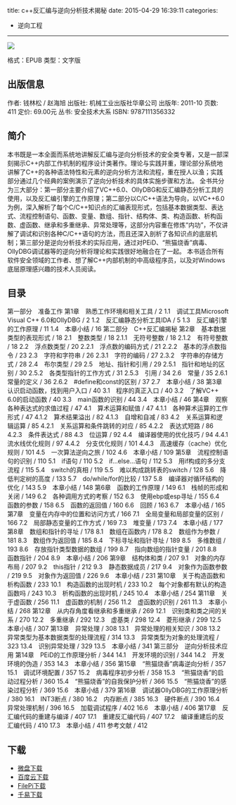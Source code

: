 title: c++反汇编与逆向分析技术揭秘
date: 2015-04-29 16:39:11
categories:
  - 逆向工程
---

![](http://img3.douban.com/lpic/s6940605.jpg)

格式：EPUB
类型：文字版

<!--more-->

## 出版信息 ##

作者: 钱林松 / 赵海旭
出版社: 机械工业出版社华章公司
出版年: 2011-10
页数: 411
定价: 69.00元
丛书: 安全技术大系
ISBN: 9787111356332

## 简介 ##

本书既是一本全面而系统地讲解反汇编与逆向分析技术的安全类专著，又是一部深刻揭示C++内部工作机制的程序设计类著作。理论与实践并重，理论部分系统地讲解了C++的各种语法特性和元素的逆向分析方法和流程，重在授人以渔；实践部分通过几个经典的案例演示了逆向分析技术的具体实施步骤和方法。
全书共分为三大部分：第一部分主要介绍了VC++6.0、OllyDBG和反汇编静态分析工具的使用，以及反汇编引擎的工作原理；第二部分以C/C++语法为导向，以VC++6.0为例，深入解析了每个C/C++知识点的汇编表现形式，包括基本数据类型、表达式、流程控制语句、函数、变量、数组、指针、结构体、类、构造函数、析构函数、虚函数、继承和多重继承、异常处理等，这部分内容重在修炼“内功”，不仅讲解了调试和识别各种C/C++语句的方法，而且还深入剖析了各知识点的底层机制；第三部分是逆向分析技术的实际应用，通过对PEiD、“熊猫烧香”病毒、OllyDBG调试器等的逆向分析将理论和实践很好地融合在了一起。
本书适合所有软件安全领域的工作者、想了解C++内部机制的中高级程序员，以及对Windows底层原理感兴趣的技术人员阅读。

## 目录 ##

第一部分　准备工作
第1章　熟悉工作环境和相关工具 / 2
1.1　调试工具Microsoft Visual C++ 6.0和OllyDBG / 2
1.2　反汇编静态分析工具IDA / 5
1.3　反汇编引擎的工作原理 / 11
1.4　本章小结 / 16
第二部分　C++反汇编揭秘
第2章　基本数据类型的表现形式 / 18
2.1　整数类型 / 18
2.1.1　无符号整数 / 18
2.1.2　有符号整数 / 18
2.2　浮点数类型 / 20
2.2.1　浮点数的编码方式 / 21
2.2.2　基本的浮点数指令 / 23
2.3　字符和字符串 / 26
2.3.1　字符的编码 / 27
2.3.2　字符串的存储方式 / 28
2.4　布尔类型 / 29
2.5　地址、指针和引用 / 29
2.5.1　指针和地址的区别 / 30
2.5.2　各类型指针的工作方式 / 31
2.5.3　引用 / 34
2.6　常量 / 35
2.6.1　常量的定义 / 36
2.6.2　#define和const的区别 / 37
2.7　本章小结 / 38
第3章　认识启动函数，找到用户入口 / 40
3.1　程序的真正入口 / 40
3.2　了解VC++ 6.0的启动函数 / 40
3.3　main函数的识别 / 44
3.4　本章小结 / 46
第4章　观察各种表达式的求值过程 / 47
4.1　算术运算和赋值 / 47
4.1.1　各种算术运算的工作形式 / 47
4.1.2　算术结果溢出 / 82
4.1.3　自增和自减 / 83
4.2　关系运算和逻辑运算 / 85
4.2.1　关系运算和条件跳转的对应 / 85
4.2.2　表达式短路 / 86
4.2.3　条件表达式 / 88
4.3　位运算 / 92
4.4　编译器使用的优化技巧 / 94
4.4.1　流水线优化规则 / 97
4.4.2　分支优化规则 / 101
4.4.3　高速缓存（cache）优化规则 / 101
4.5　一次算法逆向之旅 / 102
4.6　本章小结 / 109
第5章　流程控制语句的识别 / 110
5.1　if语句 / 110
5.2　if…else…语句 / 112
5.3　用if构成的多分支流程 / 115
5.4　switch的真相 / 119
5.5　难以构成跳转表的switch / 128
5.6　降低判定树的高度 / 133
5.7　do/while/for的比较 / 137
5.8　编译器对循环结构的优化 / 143
5.9　本章小结 / 148
第6章　函数的工作原理 / 149
6.1　栈帧的形成和关闭 / 149
6.2　各种调用方式的考察 / 152
6.3　使用ebp或esp寻址 / 155
6.4　函数的参数 / 158
6.5　函数的返回值 / 160
6.6　回顾 / 163
6.7　本章小结 / 165
第7章　变量在内存中的位置和访问方式 / 166
7.1　全局变量和局部变量的区别 / 166
7.2　局部静态变量的工作方式 / 169
7.3　堆变量 / 173
7.4　本章小结 / 177
第8章　数组和指针的寻址 / 178
8.1　数组在函数内 / 178
8.2　数组作为参数 / 181
8.3　数组作为返回值 / 185
8.4　下标寻址和指针寻址 / 189
8.5　多维数组 / 193
8.6　存放指针类型数据的数组 / 199
8.7　指向数组的指针变量 / 201
8.8　函数指针 / 204
8.9　本章小结 / 206
第9章　结构体和类 / 207
9.1　对象的内存布局 / 207
9.2　this指针 / 212
9.3　静态数据成员 / 217
9.4　对象作为函数参数 / 219
9.5　对象作为返回值 / 226
9.6　本章小结 / 231
第10章　关于构造函数和析构函数 / 233
10.1　构造函数的出现时机 / 233
10.2　每个对象都有默认的构造函数吗 / 243
10.3　析构函数的出现时机 / 245
10.4　本章小结 / 254
第11章　关于虚函数 / 256
11.1　虚函数的机制 / 256
11.2　虚函数的识别 / 261
11.3　本章小结 / 268
第12章　从内存角度看继承和多重继承 / 269
12.1　识别类和类之间的关系 / 270
12.2　多重继承 / 292
12.3　虚基类 / 298
12.4　菱形继承 / 299
12.5　本章小结 / 307
第13章　异常处理 / 308
13.1　异常处理的相关知识 / 308
13.2　异常类型为基本数据类型的处理流程 / 314
13.3　异常类型为对象的处理流程 / 323
13.4　识别异常处理 / 329
13.5　本章小结 / 341
第三部分　逆向分析技术应用
第14章　PEiD的工作原理分析 / 344
14.1　开发环境的识别 / 344
14.2　开发环境的伪造 / 353
14.3　本章小结 / 356
第15章　“熊猫烧香”病毒逆向分析 / 357
15.1　调试环境配置 / 357
15.2　病毒程序初步分析 / 358
15.3　“熊猫烧香”的启动过程分析 / 360
15.4　“熊猫烧香”的自我保护分析 / 366
15.5　“熊猫烧香”的感染过程分析 / 369
15.6　本章小结 / 379
第16章　调试器OllyDBG的工作原理分析 / 380
16.1　INT3断点 / 380
16.2　内存断点 / 385
16.3　硬件断点 / 390
16.4　异常处理机制 / 396
16.5　加载调试程序 / 402
16.6　本章小结 / 406
第17章　反汇编代码的重建与编译 / 407
17.1　重建反汇编代码 / 407
17.2　编译重建后的反汇编代码 / 410
17.3　本章小结 / 411
参考文献 / 412

## 下载 ##

* [微盘下载](http://vdisk.weibo.com/s/aADaW4YRP4P5A)
* [百度云下载](http://pan.baidu.com/s/1kTxd4Tx)
* [FilePi下载](http://filepi.com/i/SIdaylV)
* [千易下载](http://1000eb.com/1gfdk)
